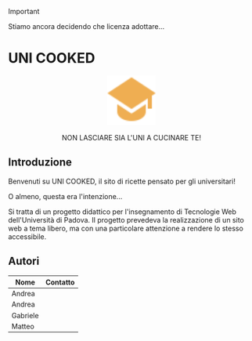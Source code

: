 > [!IMPORTANT]
> Stiamo ancora decidendo che licenza adottare...

# UNI COOKED
<p align="center">
  <img alt="logo del progetto" src="https://github.com/Uni-cooked/uni-cooked/blob/release/src/asset/icon/student-dark.svg" width="20%">
</p>
<p align="center">
    NON LASCIARE SIA L'UNI A CUCINARE TE!
</p>

## Introduzione
Benvenuti su UNI COOKED, il sito di ricette pensato per gli universitari!

O almeno, questa era l'intenzione...

Si tratta di un progetto didattico per l'insegnamento di Tecnologie Web dell'Università di Padova.
Il progetto prevedeva la realizzazione di un sito web a tema libero, ma con una particolare attenzione a rendere lo stesso accessibile.

## Autori

|             Nome              |                   Contatto                   |
| ----------------------------- | -------------------------------------------- |
| Andrea                        |                                              |
| Andrea                        |                                              |
| Gabriele                      |                                              |
| Matteo                        |                                              |
